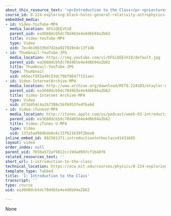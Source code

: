 ```yaml
---
about_this_resource_text: '<p>Introduction to the Class</p> <p>Lecturer: Edmund Bertschinger</p>'
course_id: 8-224-exploring-black-holes-general-relativity-astrophysics-spring-2003
embedded_media:
- id: Video-YouTube-MP4
  media_location: bFGiQEEvh18
  parent_uid: ea3660dcb5dc78d4b5e4e4d6b94a2b62
  title: Video-YouTube-MP4
  type: Video
  uid: 7ec4b10b336d7d2ea927928e4c13f14b
- id: Thumbnail-YouTube-JPG
  media_location: https://img.youtube.com/vi/bFGiQEEvh18/default.jpg
  parent_uid: ea3660dcb5dc78d4b5e4e4d6b94a2b62
  title: Thumbnail-YouTube-JPG
  type: Thumbnail
  uid: e65ecfd55a48c53dc79bf86477151aec
- id: Video-InternetArchive-MP4
  media_location: http://www.archive.org/download/MIT8.224S03/etaylor-8.224-sem-mit-9151-06feb2003-1430-220k.mp4
  parent_uid: ea3660dcb5dc78d4b5e4e4d6b94a2b62
  title: Video-Internet Archive-MP4
  type: Video
  uid: df3dd54c4a2b7398c5bf6953fedfba6d
- id: Video-iTunesU-MP4
  media_location: http://itunes.apple.com/us/podcast/week-01-introduction-to-class/id341599971?i=63740524
  parent_uid: ea3660dcb5dc78d4b5e4e4d6b94a2b62
  title: Video-iTunes U-MP4
  type: Video
  uid: 137a5ad98d6de6c6c15f621639f2bbe8
inline_embed_id: 882581371:introductiontotheclass41431685
layout: video
order_index: null
parent_uid: 7b50a572af9812cc19dad997cf1b40f6
related_resources_text: ''
short_url: 1-introduction-to-the-class
technical_location: https://ocw.mit.edu/courses/physics/8-224-exploring-black-holes-general-relativity-astrophysics-spring-2003/video-lectures/1-introduction-to-the-class
template_type: Tabbed
title: '1: Introduction to the Class'
transcript: ''
type: course
uid: ea3660dcb5dc78d4b5e4e4d6b94a2b62

---
```

None